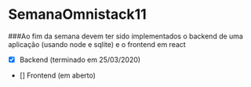 # SemanaOmnistack11

###Ao fim da semana devem ter sido implementados o backend de uma aplicação (usando node e sqlite) e o frontend em react

- [x] Backend (terminado em 25/03/2020)
- [] Frontend (em aberto) 
